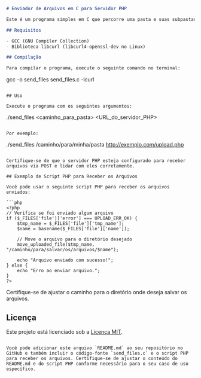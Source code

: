 

```markdown
# Enviador de Arquivos em C para Servidor PHP

Este é um programa simples em C que percorre uma pasta e suas subpastas, enviando todos os arquivos com menos de 75 MB para um servidor PHP usando a biblioteca libcurl.

## Requisitos

- GCC (GNU Compiler Collection)
- Biblioteca libcurl (libcurl4-openssl-dev no Linux)

## Compilação

Para compilar o programa, execute o seguinte comando no terminal:

```
gcc -o send_files send_files.c -lcurl
```

## Uso

Execute o programa com os seguintes argumentos:

```
./send_files <caminho_para_pasta> <URL_do_servidor_PHP>
```

Por exemplo:

```
./send_files /caminho/para/minha/pasta http://exemplo.com/upload.php
```

Certifique-se de que o servidor PHP esteja configurado para receber arquivos via POST e lidar com eles corretamente.

## Exemplo de Script PHP para Receber os Arquivos

Você pode usar o seguinte script PHP para receber os arquivos enviados:

```php
<?php
// Verifica se foi enviado algum arquivo
if ($_FILES['file']['error'] === UPLOAD_ERR_OK) {
    $tmp_name = $_FILES['file']['tmp_name'];
    $name = basename($_FILES['file']['name']);
    
    // Move o arquivo para o diretório desejado
    move_uploaded_file($tmp_name, "/caminho/para/salvar/os/arquivos/$name");
    
    echo "Arquivo enviado com sucesso!";
} else {
    echo "Erro ao enviar arquivo.";
}
?>
```

Certifique-se de ajustar o caminho para o diretório onde deseja salvar os arquivos.

## Licença

Este projeto está licenciado sob a [Licença MIT](https://opensource.org/licenses/MIT).
```

Você pode adicionar este arquivo `README.md` ao seu repositório no GitHub e também incluir o código-fonte `send_files.c` e o script PHP para receber os arquivos. Certifique-se de ajustar o conteúdo do README.md e do script PHP conforme necessário para o seu caso de uso específico.
